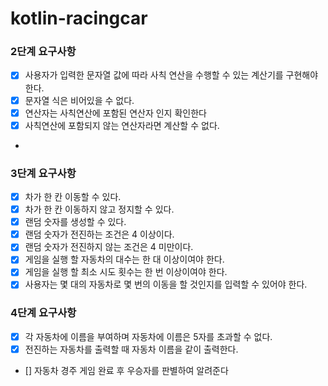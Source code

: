 # kotlin-racingcar

### 2단계 요구사항

- [X] 사용자가 입력한 문자열 값에 따라 사칙 연산을 수행할 수 있는 계산기를 구현해야 한다.
- [X] 문자열 식은 비어있을 수 없다.
- [X] 연산자는 사칙연산에 포함된 연산자 인지 확인한다
- [X] 사칙연산에 포함되지 않는 연산자라면 계산할 수 없다.
- 
### 3단계 요구사항

- [X] 차가 한 칸 이동할 수 있다.
- [X] 차가 한 칸 이동하지 않고 정지할 수 있다.
- [X] 랜덤 숫자를 생성할 수 있다.
- [X] 랜덤 숫자가 전진하는 조건은 4 이상이다.
- [X] 랜덤 숫자가 전진하지 않는 조건은 4 미만이다.
- [X] 게임을 실행 할 자동차의 대수는 한 대 이상이여야 한다.
- [X] 게임을 실행 할 최소 시도 횟수는 한 번 이상이여야 한다.
- [X] 사용자는 몇 대의 자동차로 몇 번의 이동을 할 것인지를 입력할 수 있어야 한다.

### 4단계 요구사항
- [X] 각 자동차에 이름을 부여하며 자동차에 이름은 5자를 초과할 수 없다.
- [X] 전진하는 자동차를 출력할 때 자동차 이름을 같이 출력한다.
- [] 자동차 경주 게임 완료 후 우승자를 판별하여 알려준다